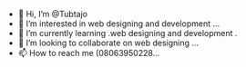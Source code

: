 - 👋 Hi, I’m @Tubtajo
- 👀 I’m interested in web designing and development ...
- 🌱 I’m currently learning .web designing and development .
- 💞️ I’m looking to collaborate on web designing ...
- 📫 How to reach me (08063950228...

<!---
Tubtajo/Tubtajo is a ✨ special ✨ repository because its `README.md` (this file) appears on your GitHub profile.
You can click the Preview link to take a look at your changes.
--->
